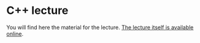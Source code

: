 # C++ lecture

You will find here the material for the lecture.
[The lecture itself is available online](https://asterics2020-obelics.github.io/Lecture/CodeOptimisationAndPythonWrappers/index.html).
